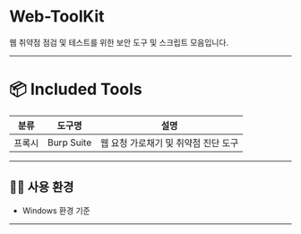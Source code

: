 # Web-ToolKit
웹 취약점 점검 및 테스트를 위한 보안 도구 및 스크립트 모음입니다.

---

# 📦 Included Tools

| 분류         | 도구명        | 설명                                 |
|--------------|----------------|--------------------------------------|
| 프록시        | Burp Suite     | 웹 요청 가로채기 및 취약점 진단 도구 |


---

## 🧑‍💻 사용 환경

- Windows 환경 기준

---
